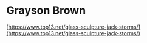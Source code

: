 # Grayson Brown
[https://www.top13.net/glass-sculpture-jack-storms/](https://www.top13.net/glass-sculpture-jack-storms/)
